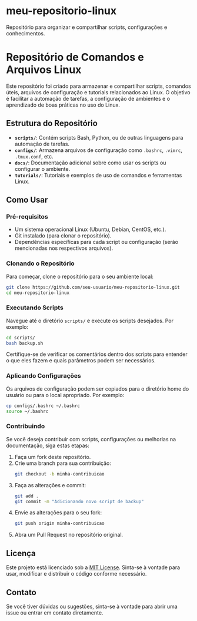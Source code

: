 # meu-repositorio-linux
Repositório para organizar e compartilhar scripts, configurações e conhecimentos.

# Repositório de Comandos e Arquivos Linux

Este repositório foi criado para armazenar e compartilhar scripts, comandos úteis, arquivos de configuração e tutoriais relacionados ao Linux. O objetivo é facilitar a automação de tarefas, a configuração de ambientes e o aprendizado de boas práticas no uso do Linux.

## Estrutura do Repositório

- **`scripts/`**: Contém scripts Bash, Python, ou de outras linguagens para automação de tarefas.
- **`configs/`**: Armazena arquivos de configuração como `.bashrc`, `.vimrc`, `.tmux.conf`, etc.
- **`docs/`**: Documentação adicional sobre como usar os scripts ou configurar o ambiente.
- **`tutorials/`**: Tutoriais e exemplos de uso de comandos e ferramentas Linux.

## Como Usar

### Pré-requisitos

- Um sistema operacional Linux (Ubuntu, Debian, CentOS, etc.).
- Git instalado (para clonar o repositório).
- Dependências específicas para cada script ou configuração (serão mencionadas nos respectivos arquivos).

### Clonando o Repositório

Para começar, clone o repositório para o seu ambiente local:

```bash
git clone https://github.com/seu-usuario/meu-repositorio-linux.git
cd meu-repositorio-linux
```

### Executando Scripts

Navegue até o diretório `scripts/` e execute os scripts desejados. Por exemplo:

```bash
cd scripts/
bash backup.sh
```

Certifique-se de verificar os comentários dentro dos scripts para entender o que eles fazem e quais parâmetros podem ser necessários.

### Aplicando Configurações

Os arquivos de configuração podem ser copiados para o diretório home do usuário ou para o local apropriado. Por exemplo:

```bash
cp configs/.bashrc ~/.bashrc
source ~/.bashrc
```

### Contribuindo

Se você deseja contribuir com scripts, configurações ou melhorias na documentação, siga estas etapas:

1. Faça um fork deste repositório.
2. Crie uma branch para sua contribuição:
   ```bash
   git checkout -b minha-contribuicao
   ```
3. Faça as alterações e commit:
   ```bash
   git add .
   git commit -m "Adicionando novo script de backup"
   ```
4. Envie as alterações para o seu fork:
   ```bash
   git push origin minha-contribuicao
   ```
5. Abra um Pull Request no repositório original.

## Licença

Este projeto está licenciado sob a [MIT License](LICENSE). Sinta-se à vontade para usar, modificar e distribuir o código conforme necessário.

## Contato

Se você tiver dúvidas ou sugestões, sinta-se à vontade para abrir uma issue ou entrar em contato diretamente.
